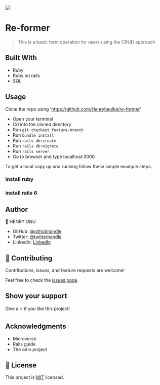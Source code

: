 ![](https://img.shields.io/badge/Re-former-blueviolet)

# Re-former
> This is a basic form operation for users using the CRUD approach

## Built With

- Ruby
- Ruby on rails
- SQL



## Usage
Clone the repo using 'https://github.com/Henryhaulka/re-former'
- Open your terminal
- Cd into the cloned directory
- Run ```git checkout feature-branch```
- Run ```bundle install```
- Run ```rails db:create```
- Run ```rails db:migrate```
- Run ```rails server```
- Go to browser and type localhost:3000


To get a local copy up and running follow these simple example steps.

### install ruby

### install rails 6

## Author

👤 HENRY ONU

- GitHub: [@githubhandle](https://github.com/Henryhaulka)
- Twitter: [@twitterhandle](https://twitter.com/ONUHENRY12)
- LinkedIn: [LinkedIn](https://www.linkedin.com/in/henry-onu)


## 🤝 Contributing

Contributions, issues, and feature requests are welcome!

Feel free to check the [issues page](https://github.com/Henryhaulka/re-former/issues).

## Show your support

Give a ⭐️ if you like this project!

## Acknowledgments

- Microverse
- Rails guide
- The odin project

## 📝 License

This project is [MIT](lic.url) licensed.
